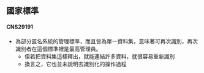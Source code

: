 ## 國家標準
#### CNS29191
- 為部分匿名系統的管理標準，而且皆為單一資料集，意味著可再次識別，再次識別者在這個標準裡是最高管理員。  
    - 但若把資料集這樣釋出，就能連結許多資料，就很容易重新識別
    - 換言之，它也並未說明去識別化的操作過程
